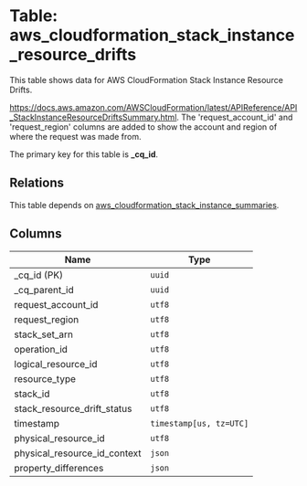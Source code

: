 # Table: aws_cloudformation_stack_instance_resource_drifts

This table shows data for AWS CloudFormation Stack Instance Resource Drifts.

https://docs.aws.amazon.com/AWSCloudFormation/latest/APIReference/API_StackInstanceResourceDriftsSummary.html.
The 'request_account_id' and 'request_region' columns are added to show the account and region of where the request was made from.

The primary key for this table is **_cq_id**.

## Relations

This table depends on [aws_cloudformation_stack_instance_summaries](aws_cloudformation_stack_instance_summaries.md).

## Columns

| Name          | Type          |
| ------------- | ------------- |
|_cq_id (PK)|`uuid`|
|_cq_parent_id|`uuid`|
|request_account_id|`utf8`|
|request_region|`utf8`|
|stack_set_arn|`utf8`|
|operation_id|`utf8`|
|logical_resource_id|`utf8`|
|resource_type|`utf8`|
|stack_id|`utf8`|
|stack_resource_drift_status|`utf8`|
|timestamp|`timestamp[us, tz=UTC]`|
|physical_resource_id|`utf8`|
|physical_resource_id_context|`json`|
|property_differences|`json`|